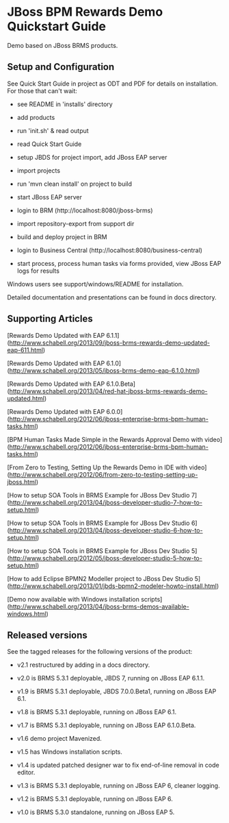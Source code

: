 JBoss BPM Rewards Demo Quickstart Guide
=======================================

Demo based on JBoss BRMS products.


Setup and Configuration
-----------------------

See Quick Start Guide in project as ODT and PDF for details on installation. For those that can't wait:

- see README in 'installs' directory

- add products 

- run 'init.sh' & read output

- read Quick Start Guide

- setup JBDS for project import, add JBoss EAP server

- import projects

- run 'mvn clean install' on project to build

- start JBoss EAP server

- login to BRM (http://localhost:8080/jboss-brms)

- import repository-export from support dir

- build and deploy project in BRM

- login to Business Central (http://localhost:8080/business-central)

- start process, process human tasks via forms provided, view JBoss EAP logs for results

Windows users see support/windows/README for installation.

Detailed documentation and presentations can be found in docs directory.

Supporting Articles
-------------------

[Rewards Demo Updated with EAP 6.1.1] (http://www.schabell.org/2013/09/jboss-brms-rewards-demo-updated-eap-611.html)

[Rewards Demo Updated with EAP 6.1.0] (http://www.schabell.org/2013/05/jboss-brms-demo-eap-6.1.0.html)

[Rewards Demo Updated with EAP 6.1.0.Beta] (http://www.schabell.org/2013/04/red-hat-jboss-brms-rewards-demo-updated.html)

[Rewards Demo Updated with EAP 6.0.0] (http://www.schabell.org/2012/06/jboss-enterprise-brms-bpm-human-tasks.html)

[BPM Human Tasks Made Simple in the Rewards Approval Demo with video] (http://www.schabell.org/2012/06/jboss-enterprise-brms-bpm-human-tasks.html)

[From Zero to Testing, Setting Up the Rewards Demo in IDE with video] (http://www.schabell.org/2012/06/from-zero-to-testing-setting-up-jboss.html)

[How to setup SOA Tools in BRMS Example for JBoss Dev Studio 7] (http://www.schabell.org/2013/04/jboss-developer-studio-7-how-to-setup.html)

[How to setup SOA Tools in BRMS Example for JBoss Dev Studio 6] (http://www.schabell.org/2013/04/jboss-developer-studio-6-how-to-setup.html)

[How to setup SOA Tools in BRMS Example for JBoss Dev Studio 5] (http://www.schabell.org/2012/05/jboss-developer-studio-5-how-to-setup.html)

[How to add Eclipse BPMN2 Modeller project to JBoss Dev Studio 5] (http://www.schabell.org/2013/01/jbds-bpmn2-modeler-howto-install.html)

[Demo now available with Windows installation scripts] (http://www.schabell.org/2013/04/jboss-brms-demos-available-windows.html)


Released versions
-----------------

See the tagged releases for the following versions of the product:

- v2.1 restructured by adding in a docs directory.

- v2.0 is BRMS 5.3.1 deployable, JBDS 7, running on JBoss EAP 6.1.1.

- v1.9 is BRMS 5.3.1 deployable, JBDS 7.0.0.Beta1, running on JBoss EAP 6.1.

- v1.8 is BRMS 5.3.1 deployable, running on JBoss EAP 6.1.

- v1.7 is BRMS 5.3.1 deployable, running on JBoss EAP 6.1.0.Beta.

- v1.6 demo project Mavenized.

- v1.5 has Windows installation scripts. 

- v1.4 is updated patched designer war to fix end-of-line removal in code editor.

- v1.3 is BRMS 5.3.1 deployable, running on JBoss EAP 6, cleaner logging.

- v1.2 is BRMS 5.3.1 deployable, running on JBoss EAP 6.

- v1.0 is BRMS 5.3.0 standalone, running on JBoss EAP 5.

